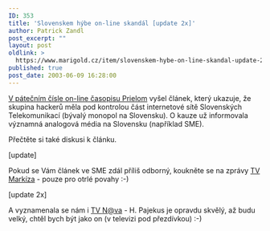 ```yaml
---
ID: 353
title: 'Slovenskem hýbe on-line skandál [update 2x]'
author: Patrick Zandl
post_excerpt: ""
layout: post
oldlink: >
  https://www.marigold.cz/item/slovenskem-hybe-on-line-skandal-update-2x
published: true
post_date: 2003-06-09 16:28:00
---
```

<p>
<A href="http://www.hysteria.sk/prielom/20/">V pátečním čísle&#160;on-line časopisu&#160;Prielom</A> vyšel článek, který ukazuje, že skupina hackerů měla pod kontrolou část internetové sítě Slovenských Telekomunikací (bývalý monopol na Slovensku). O kauze už informovala významná analogová média na Slovensku (například SME). </p>

<p>
Přečtěte si také diskusi k článku. </p>

<p>
[update]</p>

<p>
Pokud se Vám článek ve SME zdál příliš odborný, koukněte se na zprávy <A href="http://tv.markiza.sk/relacia.php?idc=399&amp;idr=968523&amp;prpg=0&amp;tarchuv=4a18d60c19956626c75aa6f0d6b9b725">TV Markíza</A>&#160;- pouze pro otrlé povahy :-)</p>

<p>
[update 2x]</p>

<p>
A vyznamenala se nám i <A href="http://www.nova.cz/tvarchiv/video/playlist/playlist.wvx?video=17162">TV <A href="mailto:N@va">N@va</A>&#160;- H. Pajekus je opravdu skvělý, až budu velký, chtěl bych být jako on (v televizi pod přezdívkou) :-)</A></p>
